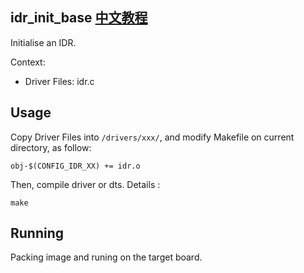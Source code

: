 idr_init_base [中文教程](https://biscuitos.github.io/blog/IDR_idr_init_base/)
----------------------------------

Initialise an IDR.

Context:

* Driver Files: idr.c

## Usage

Copy Driver Files into `/drivers/xxx/`, and modify Makefile on current 
directory, as follow:

```
obj-$(CONFIG_IDR_XX) += idr.o
```

Then, compile driver or dts. Details :

```
make
```

## Running

Packing image and runing on the target board.
